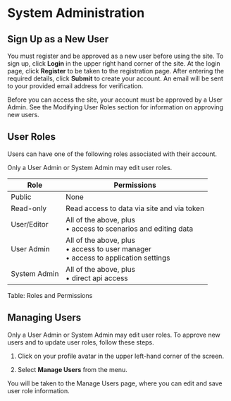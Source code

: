 # System Administration


## Sign Up as a New User

You must register and be approved as a new user before using the site.
To sign up, click **Login** in the upper right hand corner of the site.
At the login page, click **Register** to be taken to the registration
page. After entering the required details, click **Submit** to create
your account. An email will be sent to your provided email address for
verification.

Before you can access the site, your account must be approved by a User
Admin. See the Modifying User Roles section for information on approving
new users.

## User Roles


Users can have one of the following roles associated with their account.

Only a User Admin or System Admin may edit user roles.

Role | Permissions |
--------|----------------- |
Public | None |
Read-only | Read access to data via site and via token |
User/Editor | All of the above, plus <br> • access to scenarios and editing data |
User Admin | All of the above, plus <br>  • access to user manager <br>  • access to application settings |
System Admin | All of the above, plus <br> • direct api access

Table:  Roles and Permissions

## Managing Users

Only a User Admin or System Admin may edit user roles. To approve new
users and to update user roles, follow these steps.

1.  Click on your profile avatar in the upper left-hand corner of the
    screen.

2.  Select **Manage Users** from the menu.

You will be taken to the Manage Users page, where you can edit and save
user role information.

